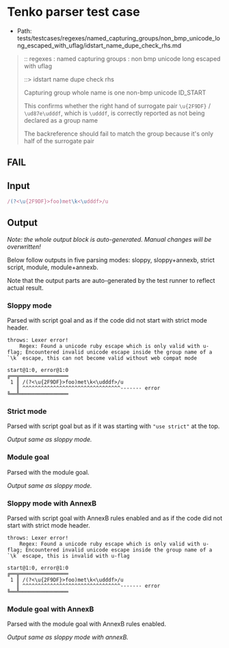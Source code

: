 # Tenko parser test case

- Path: tests/testcases/regexes/named_capturing_groups/non_bmp_unicode_long_escaped_with_uflag/idstart_name_dupe_check_rhs.md

> :: regexes : named capturing groups : non bmp unicode long escaped with uflag
>
> ::> idstart name dupe check rhs
>
> Capturing group whole name is one non-bmp unicode ID_START
>
> This confirms whether the right hand of surrogate pair `\u{2F9DF}` / `\ud87e\udddf`, which is `\udddf`, is correctly reported as not being declared as a group name
>
> The backreference should fail to match the group because it's only half of the surrogate pair

## FAIL

## Input

`````js
/(?<\u{2F9DF}>foo)met\k<\udddf>/u
`````

## Output

_Note: the whole output block is auto-generated. Manual changes will be overwritten!_

Below follow outputs in five parsing modes: sloppy, sloppy+annexb, strict script, module, module+annexb.

Note that the output parts are auto-generated by the test runner to reflect actual result.

### Sloppy mode

Parsed with script goal and as if the code did not start with strict mode header.

`````
throws: Lexer error!
    Regex: Found a unicode ruby escape which is only valid with u-flag; Encountered invalid unicode escape inside the group name of a `\k` escape, this can not become valid without web compat mode

start@1:0, error@1:0
╔══╦════════════════
 1 ║ /(?<\u{2F9DF}>foo)met\k<\udddf>/u
   ║ ^^^^^^^^^^^^^^^^^^^^^^^^^^^^^^^^------- error
╚══╩════════════════

`````

### Strict mode

Parsed with script goal but as if it was starting with `"use strict"` at the top.

_Output same as sloppy mode._

### Module goal

Parsed with the module goal.

_Output same as sloppy mode._

### Sloppy mode with AnnexB

Parsed with script goal with AnnexB rules enabled and as if the code did not start with strict mode header.

`````
throws: Lexer error!
    Regex: Found a unicode ruby escape which is only valid with u-flag; Encountered invalid unicode escape inside the group name of a `\k` escape, this is invalid with u-flag

start@1:0, error@1:0
╔══╦════════════════
 1 ║ /(?<\u{2F9DF}>foo)met\k<\udddf>/u
   ║ ^^^^^^^^^^^^^^^^^^^^^^^^^^^^^^^^------- error
╚══╩════════════════

`````

### Module goal with AnnexB

Parsed with the module goal with AnnexB rules enabled.

_Output same as sloppy mode with annexB._
